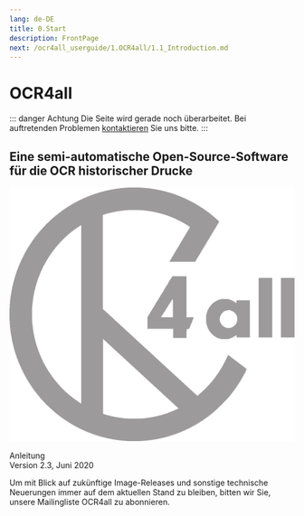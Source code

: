 ```yaml
---
lang: de-DE
title: 0.Start
description: FrontPage
next: /ocr4all_userguide/1.OCR4all/1.1_Introduction.md
---
```

# OCR4all
::: danger Achtung 
Die Seite wird gerade noch überarbeitet.
Bei auftretenden Problemen [kontaktieren](mailto:florian.langhanki@uni-wuerzburg.de) Sie uns bitte.
:::
## Eine semi-automatische Open-Source-Software für die OCR historischer Drucke


![logoDark.png](../../.vuepress/public/images/logoDark.png)


Anleitung 	
Version 2.3, Juni 2020

Um mit Blick auf zukünftige Image-Releases und sonstige technische Neuerungen immer auf dem aktuellen Stand zu bleiben, bitten wir Sie, unsere Mailingliste OCR4all zu abonnieren.

